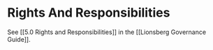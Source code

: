 # Rights And Responsibilities
See [[5.0 Rights and Responsibilities]] in the [[Lionsberg Governance Guide]]. 
